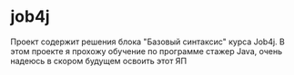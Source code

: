 # job4j
Проект содержит решения блока "Базовый синтаксис" курса Job4j.
В этом проекте я прохожу обучение по программе стажер Java,
очень надеюсь в скором будущем освоить этот ЯП

